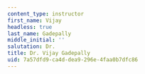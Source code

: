 ```yaml
---
content_type: instructor
first_name: Vijay
headless: true
last_name: Gadepally
middle_initial: ''
salutation: Dr.
title: Dr. Vijay Gadepally
uid: 7a57dfd9-ca4d-dea9-296e-4faa0b7dfc86
---
```

